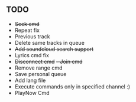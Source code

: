 ## TODO
- ~~Seek cmd~~
- Repeat fix
- Previous track
- Delete same tracks in queue
- ~~Add soundcloud search support~~
- Lyrics cmd fix
- ~~Disconnect cmd~~
~~- Join cmd~~
- Remove range cmd
- Save personal queue
- Add lang file
- Execute commands only in specified channel :)
- PlayNow Cmd